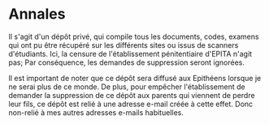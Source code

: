 # Annales
Il s'agit d'un dépôt privé, qui compile tous les documents, codes, examens qui ont pu être récupéré sur les différents sites ou issus de scanners d'étudiants.
Ici, la censure de l'établissement pénitentiaire d'EPITA n'agit pas; Par conséquence, les demandes de suppression seront ignorées.

Il est important de noter que ce dépôt sera diffusé aux Epithéens lorsque je ne serai plus de ce monde. De plus, pour empêcher l'établissement de demander la suppression de ce dépôt aux parents qui viennent de perdre leur fils, ce dépôt est relié à une adresse e-mail créée à cette effet. Donc non-relié à mes autres adresses e-mails habituelles.
